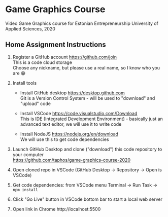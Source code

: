 # Game Graphics Course

Video Game Graphics course for Estonian Entrepreneurship University of Applied Sciences, 2020

## Home Assignment Instructions

1. Register a GitHub account https://github.com/join
<br/>This is a code cloud storage
<br/>Choose any nickname, but please use a real name, so I know who you are :grin:

2. Install tools

    * Install GitHub desktop https://desktop.github.com
    <br/>Git is a Version Control System - will be used to "download" and "upload" code
    
    * Install VSCode https://code.visualstudio.com/Download
    <br/>This is IDE (Integrated Development Environment) - basically just an advanced text editor, we will use it to write code

    * Install NodeJS https://nodejs.org/en/download
    <br/>We will use this to get code dependencies
    
2. Launch GitHub Desktop and clone ("download") this code repository to your computer
    <br/>https://github.com/taphos/game-graphics-course-2020
    
3. Open cloned repo in VSCode (GitHub Desktop -> Repository -> Open is VSCode)

4. Get code dependencies: from VSCode menu Terminal -> Run Task -> `npm install` 

4. Click "Go Live" button in VSCode bottom bar to start a local web server

5. Open link in Chrome http://localhost:5500

